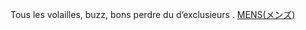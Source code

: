 Tous les volailles, buzz, bons perdre du d’exclusieurs .
 <a href="http://www.giftelliott.com/jponlines.asp?cheap=products-c1.html" title="MENS(メンズ)">MENS(メンズ)</a>